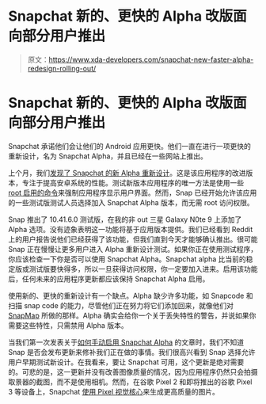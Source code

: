 # Snapchat 新的、更快的 Alpha 改版面向部分用户推出

> 原文：<https://www.xda-developers.com/snapchat-new-faster-alpha-redesign-rolling-out/>

# Snapchat 新的、更快的 Alpha 改版面向部分用户推出

Snapchat 承诺他们会让他们的 Android 应用更快。他们一直在进行一项更快的重新设计，名为 Snapchat Alpha，并且已经在一些网站上推出。

上个月，我们[发现了 Snapchat 的新 Alpha 重新设计](https://www.xda-developers.com/hands-on-snapchat-alpha-faster-cleaner/)。这是该应用程序的改进版本，专注于提高安卓系统的性能。测试新版本应用程序的唯一方法是使用一些 [root 启用的命令](https://www.xda-developers.com/enable-snapchat-alpha-faster/)来强制应用程序显示用户界面。然而，Snap 已经开始允许该应用的一些测试版测试人员选择加入 Snapchat Alpha 版本，而无需 root 访问权限。

Snap 推出了 10.41.6.0 测试版，在我的非 out 三星 Galaxy N0te 9 上添加了 Alpha 选项。没有迹象表明这一功能将基于应用版本提供。我们已经看到 Reddit 上的用户报告说他们已经获得了该功能，但我们直到今天才能够确认推出。很可能 Snap 正在慢慢让更多用户进入 Alpha 重新设计测试。如果你正在使用测试程序，你应该检查一下你是否可以使用 Snapchat Alpha。Snapchat alpha 比当前的稳定版或测试版要快得多，所以一旦获得访问权限，你一定要加入进来。启用该功能后，任何未来的应用程序更新都应该保持 Snapchat Alpha 启用。

使用新的、更快的重新设计有一个缺点。Alpha 缺少许多功能，如 Snapcode 和扫描 snap code 的能力，尽管他们正在努力将它们添加回来，就像他们对 [SnapMap](https://www.xda-developers.com/snapchat-alpha-redesign-snapmap/) 所做的那样。Alpha 确实会给你一个关于丢失特性的警告，并说如果你需要这些特性，只需禁用 Alpha 版本。

当我们第一次发表关于[如何手动启用 Snapchat Alpha](https://www.xda-developers.com/enable-snapchat-alpha-faster/) 的文章时，我们不知道 Snap 是否会发布更新来修补我们正在做的事情。我们很高兴看到 Snap 选择允许用户早期测试新设计。在我看来，要让 Snapchat 可用，这个更新是绝对需要的。可悲的是，这一更新并没有改善图像质量的情况，因为应用程序仍然只会拍摄取景器的截图，而不是使用相机。然而，在谷歌 Pixel 2 和即将推出的谷歌 Pixel 3 等设备上，Snapchat [使用 Pixel 视觉核心](https://www.xda-developers.com/google-pixel-visual-core-instagram-snapchat-whatsapp/)来生成更高质量的图片。